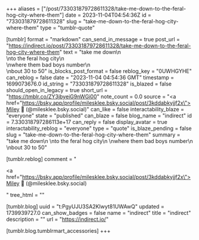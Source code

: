 +++
aliases = ["/post/733031879728611328/take-me-down-to-the-feral-hog-city-where-them"]
date = 2023-11-04T04:54:36Z
id = "733031879728611328"
slug = "take-me-down-to-the-feral-hog-city-where-them"
type = "tumblr-quote"

[tumblr]
format = "markdown"
can_send_in_message = true
post_url = "https://indirect.io/post/733031879728611328/take-me-down-to-the-feral-hog-city-where-them"
text = "take me down\n<br/>\nto the feral hog city\n<br/>\nwhere them bad boys number\n<br/>\nbout 30 to 50"
is_blocks_post_format = false
reblog_key = "0UWHGYHE"
can_reblog = false
date = "2023-11-04 04:54:36 GMT"
timestamp = 1699073676.0
id_string = "733031879728611328"
is_blazed = false
should_open_in_legacy = true
short_url = "https://tmblr.co/ZY3jbyeiG9nWGi00"
note_count = 0.0
source = "<a href=\"https://bsky.app/profile/milesklee.bsky.social/post/3kddabkyjjf2x\">Miley 🐠 (@milesklee.bsky.social)</a>"
can_like = false
interactability_blaze = "everyone"
state = "published"
can_blaze = false
blog_name = "indirect"
id = 7.330318797286113e+17
can_reply = false
display_avatar = true
interactability_reblog = "everyone"
type = "quote"
is_blaze_pending = false
slug = "take-me-down-to-the-feral-hog-city-where-them"
summary = "take me down\n \nto the feral hog city\n \nwhere them bad boys number\n \nbout 30 to 50"

[tumblr.reblog]
comment = "<p><a href=\"https://bsky.app/profile/milesklee.bsky.social/post/3kddabkyjjf2x\">Miley 🐠 (@milesklee.bsky.social)</a></p>"
tree_html = ""

[tumblr.blog]
uuid = "t:PgyUJU3SA2Klwyt81UWAwQ"
updated = 1739939727.0
can_show_badges = false
name = "indirect"
title = "indirect"
description = ""
url = "https://indirect.io/"

[tumblr.blog.tumblrmart_accessories]
+++
